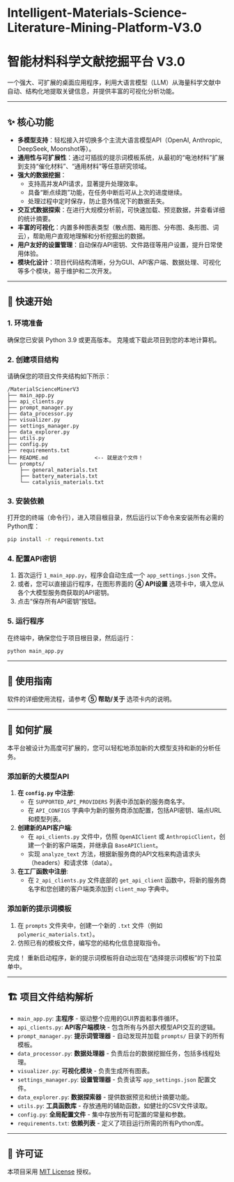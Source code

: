 # Intelligent-Materials-Science-Literature-Mining-Platform-V3.0

# 智能材料科学文献挖掘平台 V3.0

一个强大、可扩展的桌面应用程序，利用大语言模型（LLM）从海量科学文献中自动、结构化地提取关键信息，并提供丰富的可视化分析功能。

 ---

## ✨ 核心功能

  * **多模型支持**：轻松接入并切换多个主流大语言模型API（OpenAI, Anthropic, DeepSeek, Moonshot等）。
  * **通用性与可扩展性**：通过可插拔的提示词模板系统，从最初的“电池材料”扩展到支持“催化材料”、“通用材料”等任意研究领域。
  * **强大的数据挖掘**：
      * 支持高并发API请求，显著提升处理效率。
      * 具备“断点续跑”功能，在任务中断后可从上次的进度继续。
      * 处理过程中定时保存，防止意外情况下的数据丢失。
  * **交互式数据探索**：在进行大规模分析前，可快速加载、预览数据，并查看详细的统计摘要。
  * **丰富的可视化**：内置多种图表类型（散点图、箱形图、分布图、条形图、词云），帮助用户直观地理解和分析挖掘出的数据。
  * **用户友好的设置管理**：自动保存API密钥、文件路径等用户设置，提升日常使用体验。
  * **模块化设计**：项目代码结构清晰，分为GUI、API客户端、数据处理、可视化等多个模块，易于维护和二次开发。

-----

## 🚀 快速开始

### 1\. 环境准备

确保您已安装 Python 3.9 或更高版本。
克隆或下载此项目到您的本地计算机。

### 2\. 创建项目结构

请确保您的项目文件夹结构如下所示：

```
/MaterialScienceMinerV3
├── main_app.py
├── api_clients.py
├── prompt_manager.py
├── data_processor.py
├── visualizer.py
├── settings_manager.py
├── data_explorer.py
├── utils.py
├── config.py
├── requirements.txt
├── README.md               <-- 就是这个文件！
└── prompts/
    ├── general_materials.txt
    ├── battery_materials.txt
    └── catalysis_materials.txt
```

### 3\. 安装依赖

打开您的终端（命令行），进入项目根目录，然后运行以下命令来安装所有必需的Python库：

```bash
pip install -r requirements.txt
```

### 4\. 配置API密钥

1.  首次运行 `1_main_app.py`，程序会自动生成一个 `app_settings.json` 文件。
2.  或者，您可以直接运行程序，在图形界面的 **④ API设置** 选项卡中，填入您从各个大模型服务商获取的API密钥。
3.  点击“保存所有API密钥”按钮。

### 5\. 运行程序

在终端中，确保您位于项目根目录，然后运行：

```bash
python main_app.py
```

-----

## 📖 使用指南

软件的详细使用流程，请参考 **⑤ 帮助/关于** 选项卡内的说明。

-----

## 🔧 如何扩展

本平台被设计为高度可扩展的，您可以轻松地添加新的大模型支持和新的分析任务。

### 添加新的大模型API

1.  **在 `config.py` 中注册**:
      * 在 `SUPPORTED_API_PROVIDERS` 列表中添加新的服务商名字。
      * 在 `API_CONFIGS` 字典中为新的服务商添加配置，包括API密钥、端点URL和模型列表。
2.  **创建新的API客户端**:
      * 在 `api_clients.py` 文件中，仿照 `OpenAIClient` 或 `AnthropicClient`，创建一个新的客户端类，并继承自 `BaseAPIClient`。
      * 实现 `analyze_text` 方法，根据新服务商的API文档来构造请求头（headers）和请求体（data）。
3.  **在工厂函数中注册**:
      * 在 `2_api_clients.py` 文件底部的 `get_api_client` 函数中，将新的服务商名字和您创建的客户端类添加到 `client_map` 字典中。

### 添加新的提示词模板

1.  在 `prompts` 文件夹中，创建一个新的 `.txt` 文件（例如 `polymeric_materials.txt`）。
2.  仿照已有的模板文件，编写您的结构化信息提取指令。

完成！ 重新启动程序，新的提示词模板将自动出现在“选择提示词模板”的下拉菜单中。

-----

## 🏗️ 项目文件结构解析

  * `main_app.py`: **主程序** - 驱动整个应用的GUI界面和事件循环。
  * `api_clients.py`: **API客户端模块** - 包含所有与外部大模型API交互的逻辑。
  * `prompt_manager.py`: **提示词管理器** - 自动发现并加载 `prompts/` 目录下的所有模板。
  * `data_processor.py`: **数据处理器** - 负责后台的数据挖掘任务，包括多线程处理。
  * `visualizer.py`: **可视化模块** - 负责生成所有图表。
  * `settings_manager.py`: **设置管理器** - 负责读写 `app_settings.json` 配置文件。
  * `data_explorer.py`: **数据探索器** - 提供数据预览和统计摘要功能。
  * `utils.py`: **工具函数库** - 存放通用的辅助函数，如健壮的CSV文件读取。
  * `config.py`: **全局配置文件** - 集中存放所有可配置的常量和参数。
  * `requirements.txt`: **依赖列表** - 定义了项目运行所需的所有Python库。

-----

## 📜 许可证

本项目采用 [MIT License](https://opensource.org/licenses/MIT) 授权。

